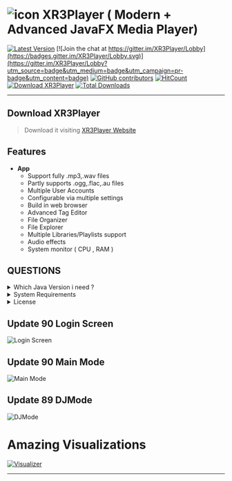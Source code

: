 
# ![icon](https://cloud.githubusercontent.com/assets/20374208/26214265/6b605cae-3c04-11e7-9c14-2cd59e10dd03.png)   XR3Player ( Modern + Advanced JavaFX Media Player)

[![Latest Version](https://img.shields.io/github/release/goxr3plus/XR3Player.svg?style=flat-square)](https://github.com/goxr3plus/XR3Player/releases)
[![Join the chat at https://gitter.im/XR3Player/Lobby](https://badges.gitter.im/XR3Player/Lobby.svg)](https://gitter.im/XR3Player/Lobby?utm_source=badge&utm_medium=badge&utm_campaign=pr-badge&utm_content=badge)
[![GitHub contributors][contributors-image]][contributors-url]
[![HitCount](http://hits.dwyl.io/goxr3plus/xr3player.svg)](http://hits.dwyl.io/goxr3plus/xr3player)
<a href="https://sourceforge.net/projects/xr3player/files/latest/download" rel="nofollow"><img alt="Download XR3Player" src="https://img.shields.io/sourceforge/dt/xr3player.svg"></a>
[![Total Downloads](https://img.shields.io/github/downloads/goxr3plus/XR3Player/total.svg)](https://github.com/goxr3plus/XR3Player/releases)
<!-- [![license][license-image1]][license-url] -->

[contributors-url]: https://github.com/goxr3plus/XR3Player/graphs/contributors
[contributors-image]: https://img.shields.io/github/contributors/goxr3plus/XR3Player.svg
[license-url]: https://github.com/goxr3plus/XR3Player/blob/master/license.txt
[license-image1]: https://github.com/goxr3plus/XR3Player/blob/master/license.txt
[license-image2]: https://img.shields.io/github/license/tldr-pages/tldr.svg

-------------------------------------------------------------------------------------
## Download XR3Player

> Download it visiting [XR3Player Website](https://goxr3plus.github.io/xr3player.io/)

## Features
- **App**
  - Support fully .mp3,.wav files
  - Partly supports .ogg,.flac,.au files
  - Multiple User Accounts
  - Configurable via multiple settings
  - Build in web browser
  - Advanced Tag Editor
  - File Organizer
  - File Explorer
  - Multiple Libraries/Playlists support
  - Audio effects
  - System monitor ( CPU , RAM )

## QUESTIONS

<details>
  <summary>Which Java Version i need ?</summary>
  <p>
    Java 1.8.0_141 ++ Required ! Download Java 8 here : ( https://www.java.com/en/ )
  </p>
</details>

<details>
  <summary>System Requirements</summary>
  <p>
   
    1) At least 4 Cores CPU > 2.0 GHZ CPU Intel or AMD 
     
    2) A good GPU (Graphics Processing Unit) [ It requires graphic power for visualizers ]

    3) At least 4GB DDR3|DDR4 Ram [ Java Programs are known to consume a little bit more RAM ;) ]
  </p>
</details>

<details>
  <summary>License</summary>
  <p>
  <XR3Player Made from the Bro for Bros ( A Next Generation JavaFX Media Player)>

    Copyright © <2015-2307>

    This program is free software: you can redistribute it and/or modify
    it under the terms of the GNU General Public License as published by
    the Free Software Foundation, either version 3 of the License, or
    (at your option) any later version.

    This program is distributed in the hope that it will be useful,
    but WITHOUT ANY WARRANTY; without even the implied warranty of
    MERCHANTABILITY or FITNESS FOR A PARTICULAR PURPOSE.  See the
    GNU General Public License for more details.

    You should have received a copy of the GNU General Public License
    along with this program.  If not, see <http://www.gnu.org/licenses/>.

  Also(warning!):
 
    1)You are not allowed to sell this product to third party.

    2)You can't change license and made it like you are the owner,author etc.

    3) All redistributions of source code files must contain all copyright
       notices that are currently in this file, and this list of conditions without
       modification.
   
  Special thanks!

    ->Images contained into this application are downloaded from < https://icons8.com >

     END OF TERMS AND CONDITIONS

     Copyright © <2015-2307>  (www.goxr3plus.co.nf) . All rights reserved.
  </p>
</details>


## Update 90 Login Screen
![Login Screen](https://user-images.githubusercontent.com/20374208/32696559-ea4dcec4-c783-11e7-829d-a1eb98bc038a.png)


## Update 90 Main Mode
![Main Mode](https://user-images.githubusercontent.com/20374208/32696558-e9bab2f6-c783-11e7-9b63-409cda833ed9.png)


## Update 89 DJMode
![DJMode](https://user-images.githubusercontent.com/20374208/32140165-0fb7a2dc-bc5f-11e7-9088-f41beb538fe4.png)


# Amazing Visualizations
[![Visualizer](http://img.youtube.com/vi/y16A6jzuaNo/0.jpg)](https://www.youtube.com/watch?v=y16A6jzuaNo)

---------
  
 

